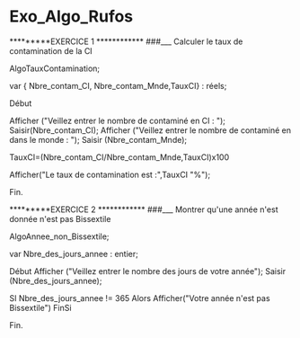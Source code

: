 # Exo_Algo_Rufos


*********EXERCICE 1 ************
###___ Calculer le taux de contamination de la CI

<!-- Resolution -->

AlgoTauxContamination;

var
{ Nbre_contam_CI, Nbre_contam_Mnde,TauxCI} : réels;

Début

Afficher ("Veillez entrer le nombre de contaminé en CI : ");
Saisir(Nbre_contam_CI); 
Afficher ("Veillez entrer le nombre de contaminé en dans le     monde : ");
Saisir (Nbre_contam_Mnde);

TauxCI=(Nbre_contam_CI/Nbre_contam_Mnde,TauxCI)x100

Afficher("Le taux de contamination est :",TauxCI "%");

Fin.






*********EXERCICE 2 ************
###___ Montrer qu'une année n'est donnée n'est pas Bissextile


<!-- Resolution -->

AlgoAnnee_non_Bissextile;

var
Nbre_des_jours_annee : entier;

Début
 Afficher ("Veillez entrer le nombre des jours de votre année");
 Saisir (Nbre_des_jours_annee);
  

  SI
    Nbre_des_jours_annee != 365
    Alors
    Afficher("Votre année n'est pas Bissextile")
  FinSi

  Fin.